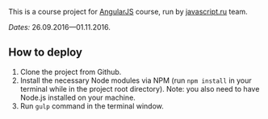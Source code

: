 This is a course project for [AngularJS](http://learn.javascript.ru/courses/angular) course, run by [javascript.ru](http://javascript.ru) team.

*Dates:* 26.09.2016—01.11.2016.

## How to deploy

1. Clone the project from Github.
2. Install the necessary Node modules via NPM (run `npm install` in your terminal while in the project root directory). Note: you also need to have Node.js installed on your machine.
3. Run `gulp` command in the terminal window.
